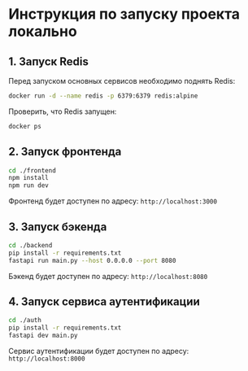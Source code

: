 
# Инструкция по запуску проекта локально

## 1. Запуск Redis

Перед запуском основных сервисов необходимо поднять Redis:

```bash
docker run -d --name redis -p 6379:6379 redis:alpine
```

Проверить, что Redis запущен:
```bash
docker ps
```

## 2. Запуск фронтенда

```bash
cd ./frontend
npm install
npm run dev
```

Фронтенд будет доступен по адресу: `http://localhost:3000`

## 3. Запуск бэкенда

```bash
cd ./backend
pip install -r requirements.txt
fastapi run main.py --host 0.0.0.0 --port 8080
```

Бэкенд будет доступен по адресу: `http://localhost:8080`

## 4. Запуск сервиса аутентификации

```bash
cd ./auth
pip install -r requirements.txt
fastapi dev main.py
```

Сервис аутентификации будет доступен по адресу: `http://localhost:8000`